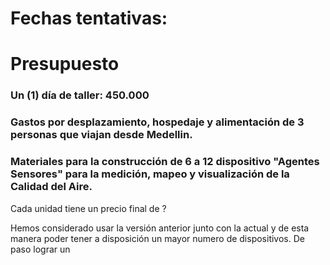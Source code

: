 # Fechas tentativas:

### 

# Presupuesto

### Un \(1\) día de taller: 450.000

### Gastos por desplazamiento, hospedaje y alimentación de 3 personas que viajan desde Medellin.

### Materiales para la construcción de 6 a 12 dispositivo "Agentes Sensores" para la medición, mapeo y visualización de la Calidad del Aire.

Cada unidad tiene un precio  final de ?

Hemos considerado usar la versión anterior junto con la actual y de esta manera poder tener a disposición un mayor numero de dispositivos. De paso lograr un

